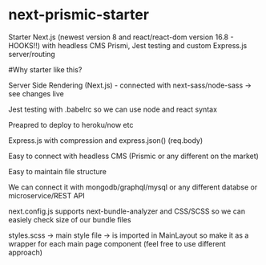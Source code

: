 # next-prismic-starter
Starter Next.js (newest version 8 and react/react-dom version 16.8 - HOOKS!!) with headless CMS Prismi, Jest testing and custom Express.js server/routing

#Why starter like this?

Server Side Rendering (Next.js) - connected with next-sass/node-sass -> see changes live

Jest testing with .babelrc so we can use node and react syntax

Preapred to deploy to heroku/now etc

Express.js with compression and express.json() (req.body)

Easy to connect with headless CMS (Prismic or any different on the market)

Easy to maintain file structure

We can connect it with mongodb/graphql/mysql or any different databse or microservice/REST API

next.config.js supports next-bundle-analyzer and CSS/SCSS so we can easiely check size of our bundle files

styles.scss -> main style file -> is imported in MainLayout so make it as a wrapper for each main page component (feel free to use different approach)